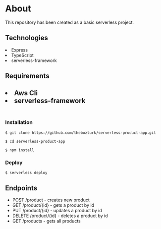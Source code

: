 <h1>About</h1>
<p>This repository has been created as a basic serverless project.<p>

<h2>Technologies</h2>
 
<li>Express</li>
<li>TypeScript</li>
<li>serverless-framework</li>

<h2>Requirements<h2>
<li>Aws Cli</li>
<li>serverless-framework</li>

<br>
<h3>Installation</h3>

 `$ git clone https://github.com/thebozturk/serverless-product-app.git`

 `$ cd serverless-product-app`
 
 `$ npm install `
 <br>
 
 <h3>Deploy</h3>
 
`$ serverless deploy`

 <h2>Endpoints</h2>
 
- POST /product - creates new product
- GET /product/{id} - gets a product by id
- PUT /product/{id} - updates a product by id
- DELETE /product/{id} - deletes a product by id
- GET /products - gets all products

 

 
